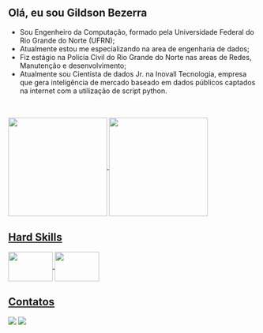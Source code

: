## Olá, eu sou Gildson Bezerra

* Sou Engenheiro da Computação, formado pela Universidade Federal do Rio Grande do Norte (UFRN);
* Atualmente estou me especializando na area de engenharia de dados;
* Fiz estágio na Policia Civil do Rio Grande do Norte nas areas de Redes, Manutenção e desenvolvimento;
* Atualmente sou Cientista de dados Jr. na Inovall Tecnologia, empresa que gera inteligência de mercado baseado em dados públicos captados na internet com a utilização de script python.

##

<br>
<div>
  <a href="https://github.com/Gildson">
    <img align="center" height="200" width="auto" src="https://github-readme-stats.vercel.app/api?username=Gildson&show_icons=true&theme=dark&include_all_commits=true&count_private=true"/>
    <img align="center" height="200" width="auto" src="https://github-readme-stats.vercel.app/api/top-langs/?username=Gildson&layout=compact&langs_count=16&theme=dark"/>
</div>

 ## Hard Skills
<div>
  <img align="center" height="60" width="90" src="https://img.shields.io/badge/Python-FFD43B?style=for-the-badge&logo=python&logoColor=blue" />
  <img align="center" height="60" width="90" src="https://img.shields.io/badge/Microsoft%20SQL%20Server-CC2927?style=for-the-badge&logo=microsoft%20sql%20server&logoColor=white" />
</div>

## Contatos

<div>
  <a href="https://www.linkedin.com/in/gildsonbsantos/" target="_blank"><img src="https://img.shields.io/badge/-LinkedIn-%230077B5?style=for-the-badge&logo=linkedin&logoColor=white" target="_blank"></a>
  <a href="https://mail.google.com/mail/u/0/#inbox?compose=new" target="_blank"><img src="https://img.shields.io/badge/Gmail-D14836?style=for-the-badge&logo=gmail&logoColor=white" target="_blank"></a>
</div>


